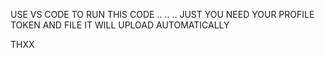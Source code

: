 USE VS CODE TO RUN THIS CODE 
..
..
.. 
JUST YOU NEED YOUR PROFILE TOKEN AND FILE IT WILL UPLOAD AUTOMATICALLY

THXX

